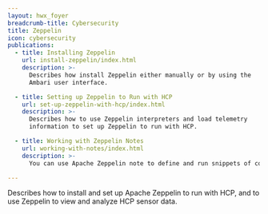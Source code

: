 ```yaml
---
layout: hwx_foyer
breadcrumb-title: Cybersecurity
title: Zeppelin
icon: cybersecurity
publications:
  - title: Installing Zeppelin
    url: install-zeppelin/index.html
    description: >-
      Describes how install Zeppelin either manually or by using the
      Ambari user interface.

  - title: Setting up Zeppelin to Run with HCP
    url: set-up-zeppelin-with-hcp/index.html
    description: >-
      Describes how to use Zeppelin interpreters and load telemetry
      information to set up Zeppelin to run with HCP.

  - title: Working with Zeppelin Notes
    url: working-with-notes/index.html
    description: >-
      You can use Apache Zeppelin note to define and run snippets of code in a flexible manner.

---
```


Describes how to install and set up Apache Zeppelin to run with HCP, and
to use Zeppelin to view and analyze HCP sensor data. 

